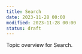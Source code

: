 ```yaml
---
title: Search
date: 2023-11-28 00:00
modified: 2023-11-28 00:00
status: draft
---
```


Topic overview for Search.
